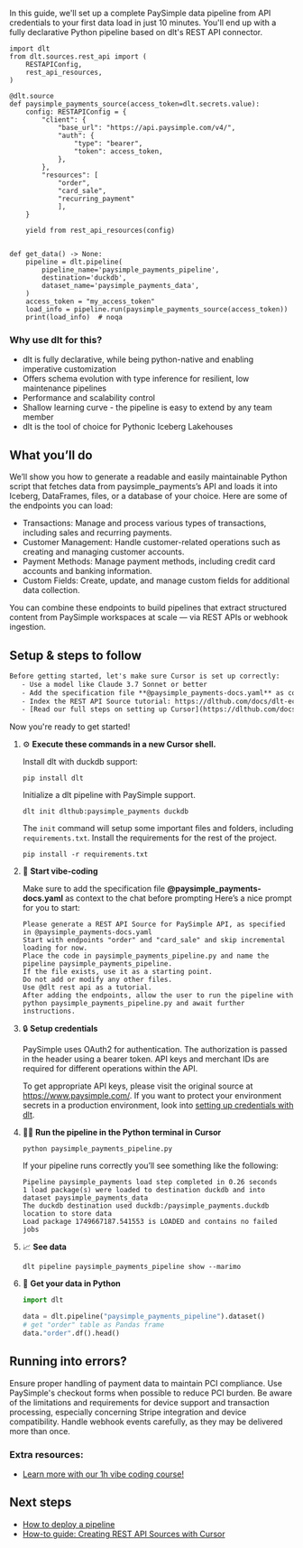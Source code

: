 In this guide, we'll set up a complete PaySimple data pipeline from API credentials to your first data load in just 10 minutes. You'll end up with a fully declarative Python pipeline based on dlt's REST API connector.

```python-outcome
import dlt
from dlt.sources.rest_api import (
    RESTAPIConfig,
    rest_api_resources,
)

@dlt.source
def paysimple_payments_source(access_token=dlt.secrets.value):
    config: RESTAPIConfig = {
        "client": {
            "base_url": "https://api.paysimple.com/v4/",
            "auth": {
                "type": "bearer",
                "token": access_token,
            },
        },
        "resources": [
            "order",
            "card_sale",
            "recurring_payment"
            ],
    }

    yield from rest_api_resources(config)


def get_data() -> None:
    pipeline = dlt.pipeline(
        pipeline_name='paysimple_payments_pipeline',
        destination='duckdb',
        dataset_name='paysimple_payments_data', 
    )
    access_token = "my_access_token"
    load_info = pipeline.run(paysimple_payments_source(access_token))
    print(load_info)  # noqa
```

### Why use dlt for this?

- dlt is fully declarative, while being python-native and enabling imperative customization
- Offers schema evolution with type inference for resilient, low maintenance pipelines
- Performance and scalability control
- Shallow learning curve - the pipeline is easy to extend by any team member
- dlt is the tool of choice for Pythonic Iceberg Lakehouses

## What you’ll do

We’ll show you how to generate a readable and easily maintainable Python script that fetches data from paysimple_payments’s API and loads it into Iceberg, DataFrames, files, or a database of your choice. Here are some of the endpoints you can load:

- Transactions: Manage and process various types of transactions, including sales and recurring payments.
- Customer Management: Handle customer-related operations such as creating and managing customer accounts.
- Payment Methods: Manage payment methods, including credit card accounts and banking information.
- Custom Fields: Create, update, and manage custom fields for additional data collection.

You can combine these endpoints to build pipelines that extract structured content from PaySimple workspaces at scale — via REST APIs or webhook ingestion.

## Setup & steps to follow

```default
Before getting started, let's make sure Cursor is set up correctly:
   - Use a model like Claude 3.7 Sonnet or better
   - Add the specification file **@paysimple_payments-docs.yaml** as context
   - Index the REST API Source tutorial: https://dlthub.com/docs/dlt-ecosystem/verified-sources/rest_api/ and add it to context as **@dlt rest api**
   - [Read our full steps on setting up Cursor](https://dlthub.com/docs/dlt-ecosystem/llm-tooling/cursor-restapi#23-configuring-cursor-with-documentation)
```

Now you're ready to get started! 

1. ⚙️ **Execute these commands in a new Cursor shell.**
    
    Install dlt with duckdb support:
    ```shell
    pip install dlt
    ```

    Initialize a dlt pipeline with PaySimple support.
    ```shell
    dlt init dlthub:paysimple_payments duckdb
    ```

    The `init` command will setup some important files and folders, including `requirements.txt`. Install the requirements for the rest of the project.
    ```shell
    pip install -r requirements.txt
    ```
    
2. 🤠 **Start vibe-coding**
    
    Make sure to add the specification file **@paysimple_payments-docs.yaml** as context to the chat before prompting
    Here’s a nice prompt for you to start: 
    
    ```prompt
    Please generate a REST API Source for PaySimple API, as specified in @paysimple_payments-docs.yaml 
    Start with endpoints "order" and "card_sale" and skip incremental loading for now. 
    Place the code in paysimple_payments_pipeline.py and name the pipeline paysimple_payments_pipeline. 
    If the file exists, use it as a starting point. 
    Do not add or modify any other files. 
    Use @dlt rest api as a tutorial. 
    After adding the endpoints, allow the user to run the pipeline with python paysimple_payments_pipeline.py and await further instructions.
    ```

    
3. 🔒 **Setup credentials** 
    
    PaySimple uses OAuth2 for authentication. The authorization is passed in the header using a bearer token. API keys and merchant IDs are required for different operations within the API.
    
    To get appropriate API keys, please visit the original source at https://www.paysimple.com/.
    If you want to protect your environment secrets in a production environment, look into [setting up credentials with dlt](https://dlthub.com/docs/walkthroughs/add_credentials).
    
4. 🏃‍♀️ **Run the pipeline in the Python terminal in Cursor**
    
    ```shell
    python paysimple_payments_pipeline.py
    ```
    
    If your pipeline runs correctly you’ll see something like the following:
    
    ```shell
    Pipeline paysimple_payments load step completed in 0.26 seconds
    1 load package(s) were loaded to destination duckdb and into dataset paysimple_payments_data
    The duckdb destination used duckdb:/paysimple_payments.duckdb location to store data
    Load package 1749667187.541553 is LOADED and contains no failed jobs
    ```
    
5. 📈 **See data**
    
    ```shell
    dlt pipeline paysimple_payments_pipeline show --marimo
    ```
    
6. 🐍 **Get your data in Python**
    
    ```python
    import dlt

   data = dlt.pipeline("paysimple_payments_pipeline").dataset()
   # get "order" table as Pandas frame
   data."order".df().head()
    ```

## Running into errors?

Ensure proper handling of payment data to maintain PCI compliance. Use PaySimple's checkout forms when possible to reduce PCI burden. Be aware of the limitations and requirements for device support and transaction processing, especially concerning Stripe integration and device compatibility. Handle webhook events carefully, as they may be delivered more than once.

### Extra resources:

- [Learn more with our 1h vibe coding course!](https://www.youtube.com/watch?v=GGid70rnJuM)

## Next steps

- [How to deploy a pipeline](https://dlthub.com/docs/walkthroughs/deploy-a-pipeline)
- [How-to guide: Creating REST API Sources with Cursor](https://dlthub.com/docs/dlt-ecosystem/llm-tooling/cursor-restapi)